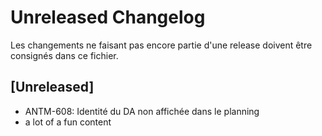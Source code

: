 # Unreleased Changelog

Les changements ne faisant pas encore partie d'une release doivent être
consignés dans ce fichier.

## [Unreleased]

- ANTM-608: Identité du DA non affichée dans le planning
- a lot of a fun content
